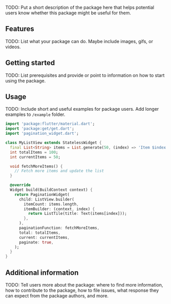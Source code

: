 <!--
This README describes the package. If you publish this package to pub.dev,
this README's contents appear on the landing page for your package.

For information about how to write a good package README, see the guide for
[writing package pages](https://dart.dev/guides/libraries/writing-package-pages).

For general information about developing packages, see the Dart guide for
[creating packages](https://dart.dev/guides/libraries/create-library-packages)
and the Flutter guide for
[developing packages and plugins](https://flutter.dev/developing-packages).
-->

TODO: Put a short description of the package here that helps potential users
know whether this package might be useful for them.

## Features

TODO: List what your package can do. Maybe include images, gifs, or videos.

## Getting started

TODO: List prerequisites and provide or point to information on how to
start using the package.

## Usage

TODO: Include short and useful examples for package users. Add longer examples
to `/example` folder.

```dart
import 'package:flutter/material.dart';
import 'package:get/get.dart';
import 'pagination_widget.dart';

class MyListView extends StatelessWidget {
  final List<String> items = List.generate(50, (index) => 'Item $index');
  int totalItems = 100;
  int currentItems = 50;

  void fetchMoreItems() {
    // Fetch more items and update the list
  }

  @override
  Widget build(BuildContext context) {
    return PaginationWidget(
      child: ListView.builder(
        itemCount: items.length,
        itemBuilder: (context, index) {
          return ListTile(title: Text(items[index]));
        },
      ),
      paginationFunction: fetchMoreItems,
      total: totalItems,
      current: currentItems,
      paginate: true,
    );
  }
}

```

## Additional information

TODO: Tell users more about the package: where to find more information, how to
contribute to the package, how to file issues, what response they can expect
from the package authors, and more.
